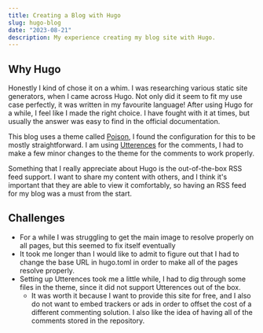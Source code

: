 ```yaml
---
title: Creating a Blog with Hugo
slug: hugo-blog
date: "2023-08-21"
description: My experience creating my blog site with Hugo.
---
```

## Why Hugo

Honestly I kind of chose it on a whim. I was researching various static site generators, when I came across Hugo. Not only did it seem to fit my use case perfectly, it was written in my favourite language! After using Hugo for a while, I feel like I made the right choice. I have fought with it at times, but usually the answer was easy to find in the official documentation.

This blog uses a theme called [Poison](https://github.com/lukeorth/poison), I found the configuration for this to be mostly straightforward. I am using [Utterences](https://utteranc.es/) for the comments, I had to make a few minor changes to the theme for the comments to work properly.

Something that I really appreciate about Hugo is the out-of-the-box RSS feed support. I want to share my content with others, and I think it's important that they are able to view it comfortably, so having an RSS feed for my blog was a must from the start.

## Challenges

- For a while I was struggling to get the main image to resolve properly on all pages, but this seemed to fix itself eventually
- It took me longer than I would like to admit to figure out that I had to change the base URL in hugo.toml in order to make all of the pages resolve properly.
- Setting up Utterences took me a little while, I had to dig through some files in the theme, since it did not support Utterences out of the box.
    - It was worth it because I want to provide this site for free, and I also do not want to embed trackers or ads in order to offset the cost of a different commenting solution. I also like the idea of having all of the comments stored in the repository.
